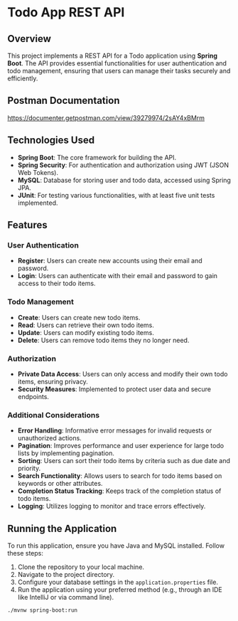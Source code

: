 # Todo App REST API

## Overview
This project implements a REST API for a Todo application using **Spring Boot**. The API provides essential functionalities for user authentication and todo management, ensuring that users can manage their tasks securely and efficiently.

## Postman Documentation
https://documenter.getpostman.com/view/39279974/2sAY4xBMrm

## Technologies Used
- **Spring Boot**: The core framework for building the API.
- **Spring Security**: For authentication and authorization using JWT (JSON Web Tokens).
- **MySQL**: Database for storing user and todo data, accessed using Spring JPA.
- **JUnit**: For testing various functionalities, with at least five unit tests implemented.

## Features
### User Authentication
- **Register**: Users can create new accounts using their email and password.
- **Login**: Users can authenticate with their email and password to gain access to their todo items.

### Todo Management
- **Create**: Users can create new todo items.
- **Read**: Users can retrieve their own todo items.
- **Update**: Users can modify existing todo items.
- **Delete**: Users can remove todo items they no longer need.

### Authorization
- **Private Data Access**: Users can only access and modify their own todo items, ensuring privacy.
- **Security Measures**: Implemented to protect user data and secure endpoints.

### Additional Considerations
- **Error Handling**: Informative error messages for invalid requests or unauthorized actions.
- **Pagination**: Improves performance and user experience for large todo lists by implementing pagination.
- **Sorting**: Users can sort their todo items by criteria such as due date and priority.
- **Search Functionality**: Allows users to search for todo items based on keywords or other attributes.
- **Completion Status Tracking**: Keeps track of the completion status of todo items.
- **Logging**: Utilizes logging to monitor and trace errors effectively.

## Running the Application
To run this application, ensure you have Java and MySQL installed. Follow these steps:

1. Clone the repository to your local machine.
2. Navigate to the project directory.
3. Configure your database settings in the `application.properties` file.
4. Run the application using your preferred method (e.g., through an IDE like IntelliJ or via command line).

```bash
./mvnw spring-boot:run

